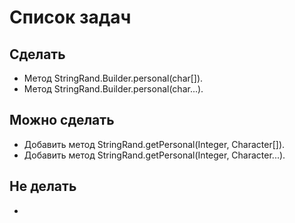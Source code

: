 # Список задач
## Сделать
* Метод StringRand.Builder.personal(char[]).
* Метод StringRand.Builder.personal(char...).

## Можно сделать
* Добавить метод StringRand.getPersonal(Integer, Character[]).
* Добавить метод StringRand.getPersonal(Integer, Character...).

## Не делать
*

